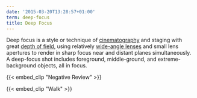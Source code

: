 ```yaml
---
date: '2015-03-20T13:28:57+01:00'
term: deep-focus
title: Deep Focus
---
```


Deep focus is a style or technique of
[cinematography](../cinemetography/) and staging with great [depth of
field](../depth-of-field/), using relatively [wide-angle
lenses](../wideangle-lens/) and small lens apertures to render in
sharp focus near and distant planes simultaneously. A deep-focus shot
includes foreground, middle-ground, and extreme-background objects,
all in focus.

<!--more-->

{{< embed_clip "Negative Review" >}}

{{< embed_clip "Walk" >}}